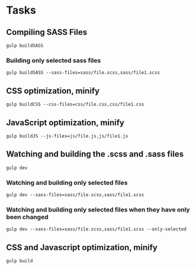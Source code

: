 # Tasks

## Compiling SASS Files

```shell script
gulp buildSASS
```

### Building only selected sass files

```shell script
gulp buildSASS --sass-files=sass/file.scss,sass/file1.scss
```

## CSS optimization, minify

```shell script
gulp buildCSS --css-files=css/file.css,css/file1.css
```

## JavaScript optimization, minify

```shell script
gulp buildJS --js-files=js/file.js,js/file1.js
```

## Watching and building the .scss and .sass files

```shell script
gulp dev
```

### Watching and building only selected files

```shell script
gulp dev --sass-files=sass/file.scss,sass/file1.scss
```

### Watching and building only selected files when they have only been changed

```shell script
gulp dev --sass-files=sass/file.scss,sass/file1.scss --only-selected
```

## CSS and Javascript optimization, minify

```shell script
gulp build
```
